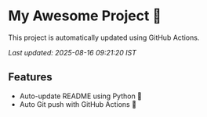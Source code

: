 # My Awesome Project 🚀

This project is automatically updated using GitHub Actions.

_Last updated: 2025-08-16 09:21:20 IST_

## Features
- Auto-update README using Python 🐍
- Auto Git push with GitHub Actions 🤖
